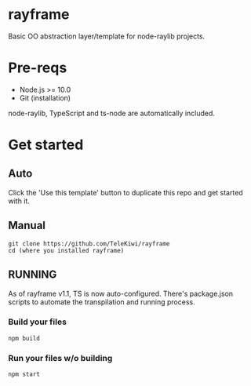 # rayframe
 Basic OO abstraction layer/template for node-raylib projects.

# Pre-reqs
- Node.js >= 10.0
- Git (installation)

node-raylib, TypeScript and ts-node are automatically included.
# Get started

## Auto
Click the 'Use this template' button to duplicate this repo and get started with it.

## Manual
    git clone https://github.com/TeleKiwi/rayframe
    cd (where you installed rayframe)

## RUNNING
As of rayframe v1.1, TS is now auto-configured. There's package.json scripts to automate the transpilation and running process.


### Build your files
    npm build

### Run your files w/o building
    npm start